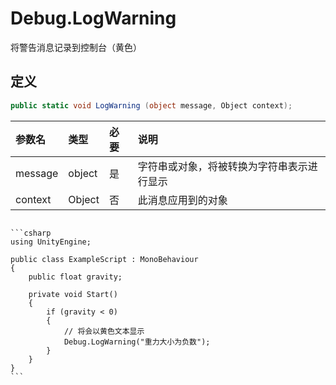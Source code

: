 # Debug.LogWarning

将警告消息记录到控制台（黄色）

## 定义

```csharp
public static void LogWarning (object message, Object context);
```

| 参数名     | 类型     | 必要  | 说明                    |
|:------- |:------ |:--- |:--------------------- |
| message | object | 是   | 字符串或对象，将被转换为字符串表示进行显示 |
| context | Object | 否   | 此消息应用到的对象             |

~~~admonish example title="示例"

```csharp
using UnityEngine;

public class ExampleScript : MonoBehaviour
{
    public float gravity;

    private void Start()
    {
        if (gravity < 0)
        {
            // 将会以黄色文本显示
            Debug.LogWarning("重力大小为负数");
        }
    }
}
```
~~~